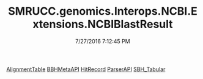 ﻿---
title: SMRUCC.genomics.Interops.NCBI.Extensions.NCBIBlastResult
date: 7/27/2016 7:12:45 PM
---

[AlignmentTable](T-SMRUCC.genomics.Interops.NCBI.Extensions.NCBIBlastResult.AlignmentTable.html)
[BBHMetaAPI](T-SMRUCC.genomics.Interops.NCBI.Extensions.NCBIBlastResult.BBHMetaAPI.html)
[HitRecord](T-SMRUCC.genomics.Interops.NCBI.Extensions.NCBIBlastResult.HitRecord.html)
[ParserAPI](T-SMRUCC.genomics.Interops.NCBI.Extensions.NCBIBlastResult.ParserAPI.html)
[SBH_Tabular](T-SMRUCC.genomics.Interops.NCBI.Extensions.NCBIBlastResult.SBH_Tabular.html)
